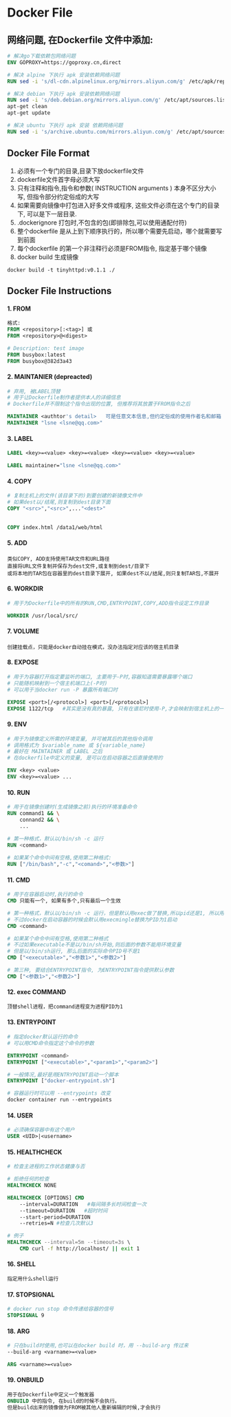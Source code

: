 # Docker File

## 网络问题, 在Dockerfile 文件中添加:

```dockerfile
# 解决go下载依赖包网络问题
ENV GOPROXY=https://goproxy.cn,direct

# 解决 alpine 下执行 apk 安装依赖网络问题
RUN sed -i 's/dl-cdn.alpinelinux.org/mirrors.aliyun.com/g' /etc/apk/repositories

# 解决 debian 下执行 apk 安装依赖网络问题
RUN sed -i 's/deb.debian.org/mirrors.aliyun.com/g' /etc/apt/sources.list
apt-get clean
apt-get update

# 解决 ubuntu 下执行 apk 安装 依赖网络问题
RUN sed -i 's/archive.ubuntu.com/mirrors.aliyun.com/g' /etc/apt/sources.list
```


## Docker File Format

1. 必须有一个专门的目录,目录下放dockerfile文件
2. dockerfile文件首字母必须大写
3. 只有注释和指令,指令和参数( INSTRUCTION arguments ) 本身不区分大小写, 但指令部分约定俗成的大写
4. 如果需要向镜像中打包进入好多文件或程序, 这些文件必须在这个专门的目录下, 可以是下一层目录.
5. .dockerignore 打包时,不包含的包(即排除包,可以使用通配付符)
6. 整个dockerfile 是从上到下顺序执行的，所以哪个需要先启动，哪个就需要写到前面
7. 每个dockerfile 的第一个非注释行必须是FROM指令, 指定基于哪个镜像
8. docker build 生成镜像

```shell
docker build -t tinyhttpd:v0.1.1 ./
```

## Docker File Instructions

#### 1. FROM

```dockerfile
格式:
FROM <repository>[:<tag>] 或
FROM <repository>@<digest>

# Description: test image
FROM busybox:latest
FROM busybox@382d3a43

```
    
#### 2. MAINTANIER (depreacted)

```dockerfile
# 弃用, 被LABEL顶替
# 用于让Dockerfile制作者提供本人的详细信息
# Dockerfile并不限制这个指令出现的位置, 但推荐将其放置于FROM指令之后

MAINTAINER <authtor's detail>   可是任意文本信息,但约定俗成的使用作者名和邮箱
MAINTAINER "lsne <lsne@qq.com>"
```

#### 3. LABEL 

```dockerfile
LABEL <key>=<value> <key>=<value> <key>=<value> <key>=<value>

LABEL maintainer="lsne <lsne@qq.com>"
```

#### 4. COPY

```dockerfile
# 复制主机上的文件(该目录下的)到要创建的新镜像文件中
# 如果dest以/结尾,则复制到dest目录下面
COPY "<src>","<src>",..."<dest>"
    

COPY index.html /data1/web/html
```
    
#### 5. ADD

```text
类似COPY, ADD支持使用TAR文件和URL路径
直接将URL文件复制并保存为dest文件,或复制到dest/目录下
或将本地的TAR包在容器里的dest目录下展开, 如果dest不以/结尾,则只复制TAR包,不展开
```
    
#### 6. WORKDIR

```dockerfile
# 用于为Dockerfile中的所有的RUN,CMD,ENTRYPOINT,COPY,ADD指令设定工作目录

WORKDIR /usr/local/src/

```
#### 7. VOLUME

 ```docker
创建挂载点，只能是docker自动挂在模式，没办法指定对应该的宿主机目录
```

#### 8. EXPOSE

```dockerfile
# 用于为容器打开指定要监听的端口, 主要用于-P时,容器知道需要暴露哪个端口
# 只能随机映射到一个宿主机端口上(-P时)
# 可以用于当docker run -P 暴露所有端口时

EXPOSE <port>[/<protocol>] <port>[/<protocol>]
EXPOSE 1122/tcp   #其实是没有真的暴露, 只有在谱尼时使用-P,才会映射到宿主机上的一个随机端口
```
    
#### 9. ENV

```dockerfile
# 用于为镜像定义所需的环境变量, 并可被其后的其他指令调用
# 调用格式为 $variable_name 或 ${variable_name}
# 最好在 MAINTAINER 或 LABEL 之后
# 在dockerfile中定义的变量, 是可以在启动容器之后直接使用的

ENV <key> <value>
ENV <key>=<value> ...
``` 

#### 10. RUN

```dockerfile
# 用于在镜像创建时(生成镜像之前)执行的环境准备命令
RUN command1 && \
    connand2 && \
    ...
    
# 第一种格式，默认以/bin/sh -c 运行
RUN <command>

# 如果某个命令中间有空格,使用第二种格式:
RUN ["/bin/bash","-c","<comand>","<参数>"]
``` 
    
#### 11.  CMD

```dockerfile
# 用于在容器启动时,执行的命令
CMD 只能有一个, 如果有多个,只有最后一个生效

# 第一种格式，默认以/bin/sh -c 运行，但是默认用exec做了替换,所以pid还是1, 所以用docker stop 停止不了该进程，因为收不到信号
# 不过docker在启动容器的时候会默认用execmingle替换为PID为1启动
CMD <command>

# 如果某个命令中间有空格,使用第二种格式
# 不过如果executable不是以/bin/sh开始,则后面的参数不能用环境变量
# 但是以/bin/sh运行, 那么后面的实际命令PID号不是1
CMD ["<executable>","<参数1>","<参数2>"]

# 第三种, 要结合ENTRYPOINT指令, 为ENTRYPOINT指令提供默认参数
CMD ["<参数1>","<参数2>"]
```

#### 12. exec COMMAND

```dockerfile
顶替shell进程，把command进程变为进程PID为1
```
    
#### 13. ENTRYPOINT

```dockerfile
# 指定docker默认运行的命令
# 可以用CMD命令指定这个命令的参数

ENTRYPOINT <command>
ENTRYPOINT ["<executable>","<param1>","<param2>"]

# 一般情况,最好是用ENTRYPOINT启动一个脚本
ENTRYPOINT ["docker-entrypoint.sh"]

# 容器运行时可以用 --entrypoints 改变
docker container run --entrypoints 
```
    
#### 14. USER

```dockerfile
# 必须确保容器中有这个用户
USER <UID>|<username>
```
    
#### 15. HEALTHCHECK

```dockerfile
# 检查主进程的工作状态健康与否

# 拒绝任何的检查
HEALTHCHECK NONE

HEALTHCHECK [OPTIONS] CMD
    --interval=DURATION   #每间隔多长时间检查一次
    --timeout=DURATION   #超时时间
    --start-period=DURATION
    --retries=N #检查几次默认3

# 例子
HEALTHCHECK --interval=5m --timeout=3s \
	CMD curl -f http://localhost/ || exit 1
```
    
#### 16. SHELL

```dockerfile
指定用什么shell运行
```
    
#### 17. STOPSIGNAL

```dockerfile
# docker run stop 命令传递给容器的信号
STOPSIGNAL 9
```
    
#### 18. ARG

```dockerfile
# 只在build时使用,也可以在docker build 时，用 --build-arg 传过来
--build-arg <varname>=<value>

ARG <varname>=<value>
```
    
#### 19. ONBUILD

```dockerfile
用于在Dockerfile中定义一个触发器
ONBUILD 中的指令, 在build的时候不会执行。 
但是build出来的镜像做为FROM被其他人重新编辑的时候,才会执行
```